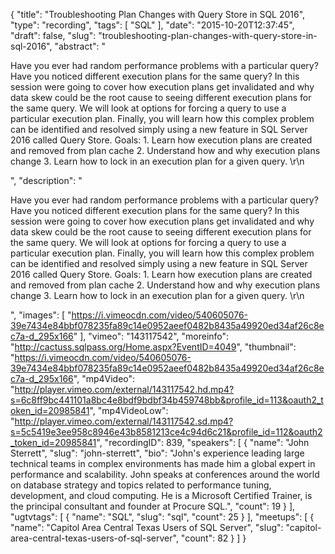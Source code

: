 {
  "title": "Troubleshooting Plan Changes with Query Store in SQL 2016",
  "type": "recording",
  "tags": [
    "SQL"
  ],
  "date": "2015-10-20T12:37:45",
  "draft": false,
  "slug": "troubleshooting-plan-changes-with-query-store-in-sql-2016",
  "abstract": "<p>Have you ever had random performance problems with a particular query? Have you noticed different execution plans for the same query? In this session were going to cover how execution plans get invalidated and why data skew could be the root cause to seeing different execution plans for the same query.  We will look at options for forcing a query to use a particular execution plan. Finally, you will learn how this complex problem can be identified and resolved simply using a new feature in SQL Server 2016 called Query Store.   Goals:  1. Learn how execution plans are created and removed from plan cache 2. Understand how and why execution plans change 3. Learn how to lock in an execution plan for a given query. \r\n</p>",
  "description": "<p>Have you ever had random performance problems with a particular query? Have you noticed different execution plans for the same query? In this session were going to cover how execution plans get invalidated and why data skew could be the root cause to seeing different execution plans for the same query.  We will look at options for forcing a query to use a particular execution plan. Finally, you will learn how this complex problem can be identified and resolved simply using a new feature in SQL Server 2016 called Query Store.   Goals:  1. Learn how execution plans are created and removed from plan cache 2. Understand how and why execution plans change 3. Learn how to lock in an execution plan for a given query. \r\n</p>",
  "images": [
    "https://i.vimeocdn.com/video/540605076-39e7434e84bbf078235fa89c14e0952aeef0482b8435a49920ed34af26c8ec7a-d_295x166"
  ],
  "vimeo": "143117542",
  "moreinfo": "http://cactuss.sqlpass.org/Home.aspx?EventID=4049",
  "thumbnail": "https://i.vimeocdn.com/video/540605076-39e7434e84bbf078235fa89c14e0952aeef0482b8435a49920ed34af26c8ec7a-d_295x166",
  "mp4Video": "http://player.vimeo.com/external/143117542.hd.mp4?s=6c8ff9bc441101a8bc4e8bdf9bdbf34b459748bb&profile_id=113&oauth2_token_id=20985841",
  "mp4VideoLow": "http://player.vimeo.com/external/143117542.sd.mp4?s=5c5419e3ee958c8946e43b8581213ce4c94d6c21&profile_id=112&oauth2_token_id=20985841",
  "recordingID": 839,
  "speakers": [
    {
      "name": "John Sterrett",
      "slug": "john-sterrett",
      "bio": "John's experience leading large technical teams in complex environments has made him a global expert in performance and scalability. John speaks at conferences around the world on database strategy and topics related to performance tuning, development, and cloud computing. He is a Microsoft Certified Trainer, is the principal consultant and founder at Procure SQL.",
      "count": 19
    }
  ],
  "ugtvtags": [
    {
      "name": "SQL",
      "slug": "sql",
      "count": 25
    }
  ],
  "meetups": [
    {
      "name": "Capitol Area Central Texas Users of SQL Server",
      "slug": "capitol-area-central-texas-users-of-sql-server",
      "count": 82
    }
  ]
}